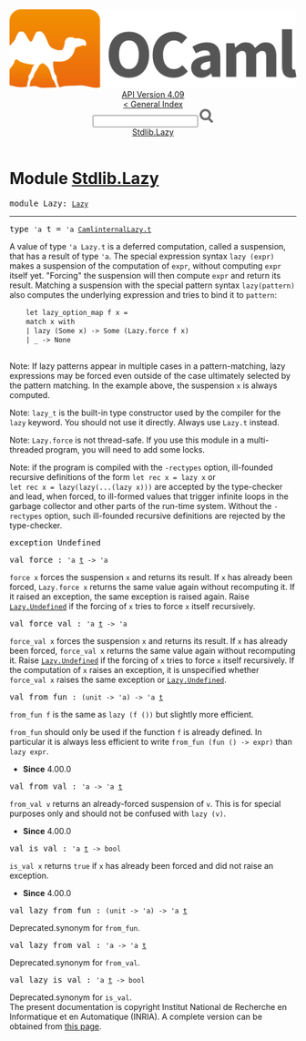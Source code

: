 <!-- ((! set title API !)) ((! set documentation !)) ((! set api !)) ((! set nobreadcrumb !)) -->
<div class="api"><header><nav class="toc brand"><a class="brand" href="https://ocaml.org/"><img src="colour-logo-gray.svg" class="svg" alt="OCaml"></a></nav><nav class="toc"><div class="toc_version"><a href="/docs" id="version-select">API Version 4.09</a></div><a href="index.html">&lt; General Index</a><div class="api_search"><input type="text" name="apisearch" id="api_search" oninput="mySearch(false);" onkeypress="this.oninput();" onclick="this.oninput();" onpaste="this.oninput();">
<img src="search_icon.svg" alt="Search" class="svg" onclick="mySearch(false)"></div>
<div id="search_results"></div><div class="toc_title"><a href="#top">Stdlib.Lazy</a></div><ul></ul></nav></header>

<h1>Module <a href="type_Stdlib.Lazy.html">Stdlib.Lazy</a></h1>

<pre><span id="MODULELazy"><span class="keyword">module</span> Lazy</span>: <code class="type"><a href="Lazy.html">Lazy</a></code></pre><hr width="100%">

<pre><span id="TYPEt"><span class="keyword">type</span> <code class="type">'a</code> t</span> = <code class="type">'a <a href="CamlinternalLazy.html#TYPEt">CamlinternalLazy.t</a></code> </pre>
<div class="info ">
<div class="info-desc">
<p>A value of type <code class="code"><span class="keywordsign">'</span>a&nbsp;<span class="constructor">Lazy</span>.t</code> is a deferred computation, called
   a suspension, that has a result of type <code class="code"><span class="keywordsign">'</span>a</code>.  The special
   expression syntax <code class="code"><span class="keyword">lazy</span>&nbsp;(expr)</code> makes a suspension of the
   computation of <code class="code">expr</code>, without computing <code class="code">expr</code> itself yet.
   "Forcing" the suspension will then compute <code class="code">expr</code> and return its
   result. Matching a suspension with the special pattern syntax
   <code class="code"><span class="keyword">lazy</span>(pattern)</code> also computes the underlying expression and
   tries to bind it to <code class="code">pattern</code>:</p>

<pre class="codepre"><code class="code">    <span class="keyword">let</span> lazy_option_map f x =
    <span class="keyword">match</span> x <span class="keyword">with</span>
    <span class="keywordsign">|</span> <span class="keyword">lazy</span> (<span class="constructor">Some</span> x) <span class="keywordsign">-&gt;</span> <span class="constructor">Some</span> (<span class="constructor">Lazy</span>.force f x)
    <span class="keywordsign">|</span> _ <span class="keywordsign">-&gt;</span> <span class="constructor">None</span>
  </code></pre>
<p>Note: If lazy patterns appear in multiple cases in a pattern-matching,
   lazy expressions may be forced even outside of the case ultimately selected
   by the pattern matching. In the example above, the suspension <code class="code">x</code> is always
   computed.</p>

<p>Note: <code class="code">lazy_t</code> is the built-in type constructor used by the compiler
   for the <code class="code"><span class="keyword">lazy</span></code> keyword.  You should not use it directly.  Always use
   <code class="code"><span class="constructor">Lazy</span>.t</code> instead.</p>

<p>Note: <code class="code"><span class="constructor">Lazy</span>.force</code> is not thread-safe.  If you use this module in
   a multi-threaded program, you will need to add some locks.</p>

<p>Note: if the program is compiled with the <code class="code">-rectypes</code> option,
   ill-founded recursive definitions of the form <code class="code"><span class="keyword">let</span>&nbsp;<span class="keyword">rec</span>&nbsp;x&nbsp;=&nbsp;<span class="keyword">lazy</span>&nbsp;x</code>
   or <code class="code"><span class="keyword">let</span>&nbsp;<span class="keyword">rec</span>&nbsp;x&nbsp;=&nbsp;<span class="keyword">lazy</span>(<span class="keyword">lazy</span>(...(<span class="keyword">lazy</span>&nbsp;x)))</code> are accepted by the type-checker
   and lead, when forced, to ill-formed values that trigger infinite
   loops in the garbage collector and other parts of the run-time system.
   Without the <code class="code">-rectypes</code> option, such ill-founded recursive definitions
   are rejected by the type-checker.</p>
</div>
</div>


<pre><span id="EXCEPTIONUndefined"><span class="keyword">exception</span> Undefined</span></pre>

<pre><span id="VALforce"><span class="keyword">val</span> force</span> : <code class="type">'a <a href="Lazy.html#TYPEt">t</a> -&gt; 'a</code></pre><div class="info ">
<div class="info-desc">
<p><code class="code">force&nbsp;x</code> forces the suspension <code class="code">x</code> and returns its result.
   If <code class="code">x</code> has already been forced, <code class="code"><span class="constructor">Lazy</span>.force&nbsp;x</code> returns the
   same value again without recomputing it.  If it raised an exception,
   the same exception is raised again.
   Raise <a href="Lazy.html#EXCEPTIONUndefined"><code class="code"><span class="constructor">Lazy</span>.<span class="constructor">Undefined</span></code></a> if the forcing of <code class="code">x</code> tries to force <code class="code">x</code> itself
   recursively.</p>
</div>
</div>

<pre><span id="VALforce_val"><span class="keyword">val</span> force_val</span> : <code class="type">'a <a href="Lazy.html#TYPEt">t</a> -&gt; 'a</code></pre><div class="info ">
<div class="info-desc">
<p><code class="code">force_val&nbsp;x</code> forces the suspension <code class="code">x</code> and returns its
    result.  If <code class="code">x</code> has already been forced, <code class="code">force_val&nbsp;x</code>
    returns the same value again without recomputing it.
    Raise <a href="Lazy.html#EXCEPTIONUndefined"><code class="code"><span class="constructor">Lazy</span>.<span class="constructor">Undefined</span></code></a> if the forcing of <code class="code">x</code> tries to force <code class="code">x</code> itself
    recursively.
    If the computation of <code class="code">x</code> raises an exception, it is unspecified
    whether <code class="code">force_val&nbsp;x</code> raises the same exception or <a href="Lazy.html#EXCEPTIONUndefined"><code class="code"><span class="constructor">Lazy</span>.<span class="constructor">Undefined</span></code></a>.</p>
</div>
</div>

<pre><span id="VALfrom_fun"><span class="keyword">val</span> from_fun</span> : <code class="type">(unit -&gt; 'a) -&gt; 'a <a href="Lazy.html#TYPEt">t</a></code></pre><div class="info ">
<div class="info-desc">
<p><code class="code">from_fun&nbsp;f</code> is the same as <code class="code"><span class="keyword">lazy</span>&nbsp;(f&nbsp;())</code> but slightly more efficient.</p>

<p><code class="code">from_fun</code> should only be used if the function <code class="code">f</code> is already defined.
    In particular it is always less efficient to write
    <code class="code">from_fun&nbsp;(<span class="keyword">fun</span>&nbsp;()&nbsp;<span class="keywordsign">-&gt;</span>&nbsp;expr)</code> than <code class="code"><span class="keyword">lazy</span>&nbsp;expr</code>.</p>
</div>
<ul class="info-attributes">
<li><b>Since</b> 4.00.0</li>
</ul>
</div>

<pre><span id="VALfrom_val"><span class="keyword">val</span> from_val</span> : <code class="type">'a -&gt; 'a <a href="Lazy.html#TYPEt">t</a></code></pre><div class="info ">
<div class="info-desc">
<p><code class="code">from_val&nbsp;v</code> returns an already-forced suspension of <code class="code">v</code>.
    This is for special purposes only and should not be confused with
    <code class="code"><span class="keyword">lazy</span>&nbsp;(v)</code>.</p>
</div>
<ul class="info-attributes">
<li><b>Since</b> 4.00.0</li>
</ul>
</div>

<pre><span id="VALis_val"><span class="keyword">val</span> is_val</span> : <code class="type">'a <a href="Lazy.html#TYPEt">t</a> -&gt; bool</code></pre><div class="info ">
<div class="info-desc">
<p><code class="code">is_val&nbsp;x</code> returns <code class="code"><span class="keyword">true</span></code> if <code class="code">x</code> has already been forced and
    did not raise an exception.</p>
</div>
<ul class="info-attributes">
<li><b>Since</b> 4.00.0</li>
</ul>
</div>

<pre><span id="VALlazy_from_fun"><span class="keyword">val</span> lazy_from_fun</span> : <code class="type">(unit -&gt; 'a) -&gt; 'a <a href="Lazy.html#TYPEt">t</a></code></pre><div class="info ">
<div class="info-deprecated">
<span class="warning">Deprecated.</span>synonym for <code class="code">from_fun</code>.</div>
</div>

<pre><span id="VALlazy_from_val"><span class="keyword">val</span> lazy_from_val</span> : <code class="type">'a -&gt; 'a <a href="Lazy.html#TYPEt">t</a></code></pre><div class="info ">
<div class="info-deprecated">
<span class="warning">Deprecated.</span>synonym for <code class="code">from_val</code>.</div>
</div>

<pre><span id="VALlazy_is_val"><span class="keyword">val</span> lazy_is_val</span> : <code class="type">'a <a href="Lazy.html#TYPEt">t</a> -&gt; bool</code></pre><div class="info ">
<div class="info-deprecated">
<span class="warning">Deprecated.</span>synonym for <code class="code">is_val</code>.</div>
</div>

<div class="copyright">The present documentation is copyright Institut National de Recherche en Informatique et en Automatique (INRIA). A complete version can be obtained from <a href="http://caml.inria.fr/pub/docs/manual-ocaml/">this page</a>.</div></div>